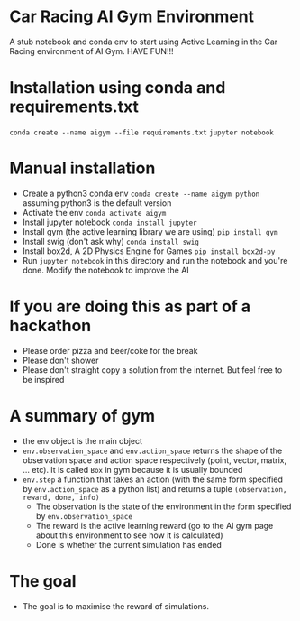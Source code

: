 # Car Racing AI Gym Environment

A stub notebook and conda env to start using Active Learning in the Car Racing environment of AI Gym. HAVE FUN!!!

# Installation using conda and requirements.txt

  ```conda create --name aigym --file requirements.txt```
  ```jupyter notebook```

# Manual installation

* Create a python3 conda env ```conda create --name aigym python``` assuming python3 is the default version
* Activate the env ```conda activate aigym```
* Install jupyter notebook ```conda install jupyter```
* Install gym (the active learning library we are using) ```pip install gym```
* Install swig (don't ask why) ```conda install swig```
* Install box2d, A 2D Physics Engine for Games ```pip install box2d-py```
* Run ```jupyter notebook``` in this directory and run the notebook and you're done. Modify the notebook to improve the AI

# If you are doing this as part of a hackathon

* Please order pizza and beer/coke for the break
* Please don't shower
* Please don't straight copy a solution from the internet. But feel free to be inspired

# A summary of gym

* the ```env``` object is the main object
* ```env.observation_space``` and ```env.action_space``` returns the shape of the observation space and action space respectively (point, vector, matrix, ... etc). It is called ```Box``` in gym because it is usually bounded
* ```env.step``` a function that takes an action (with the same form specified by ```env.action_space``` as a python list) and returns a tuple ```(observation, reward, done, info)```
  * The observation is the state of the environment in the form specified by ```env.observation_space```
  * The reward is the active learning reward (go to the AI gym page about this environment to see how it is calculated)
  * Done is whether the current simulation has ended
  
# The goal

* The goal is to maximise the reward of simulations.
